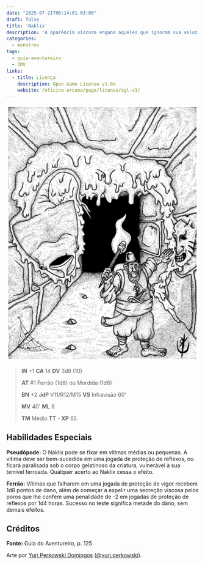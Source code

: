 ```yaml
---
date: "2025-07-21T06:14:01-03:00"
draft: false
title: 'Naklix'
description: 'A aparência viscosa engana aqueles que ignoram sua veloz ferroada.'
categories:
  - monstros
tags:
  - guia-aventureiro
  - 3DV
links:
  - title: Licença
    description: Open Game License v1.0a
    website: /oficina-arcana/page/license/ogl-v1/
---
```


![Nakliz](naklix.png)

> **IN** +1 **CA** 14 **DV** 3d8 (10)
>
> **AT** #1 Ferrão (1d8) ou Mordida (1d6)
>
> **BN** +2 **JdP** V11/R12/M15 **VS** Infravisão 60'
>
> **MV** 40' **ML** 6
>
> **TM** Médio **TT** - **XP** 65

## Habilidades Especiais

**Pseudópode:** O Naklix pode se fixar em vítimas médias ou
pequenas. A vítima deve ser bem-sucedida em uma jogada
de proteção de reflexos, ou ficará paralisada sob o corpo
gelatinoso da criatura, vulnerável à sua terrível ferroada.
Qualquer acerto ao Naklix cessa o efeito.

**Ferrão:** Vítimas que falharem em uma jogada de proteção
de vigor recebem 1d8 pontos de dano, além de começar a
expelir uma secreção viscosa pelos poros que lhe confere
uma penalidade de -2 em jogadas de proteção de reflexos
por 1d4 horas. Sucesso no teste significa metade do dano,
sem demais efeitos.

## Créditos

**Fonte:** Guia do Aventureiro, p. 125

Arte por [Yuri Perkowski Domingos](https://www.artstation.com/perkowski) ([@yuri.perkowski](https://www.instagram.com/yuri.perkowski/)).
